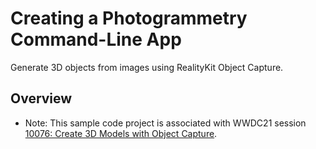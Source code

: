 # Creating a Photogrammetry Command-Line App

Generate 3D objects from images using RealityKit Object Capture.

## Overview

- Note: This sample code project is associated with WWDC21 session [10076: Create 3D Models with Object Capture](https://developer.apple.com/wwdc21/10076/).
